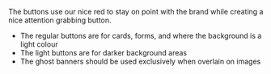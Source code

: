 The buttons use our nice red to stay on point with the brand while creating a nice attention grabbing button.

- The regular buttons are for cards, forms, and where the background is a light colour
- The light buttons are for darker background areas
- The ghost banners should be used exclusively when overlain on images


